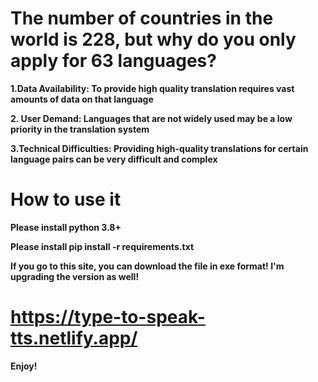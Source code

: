 # The number of countries in the world is 228, but why do you only apply for 63 languages?

  **1.Data Availability: To provide high quality translation requires vast amounts of data on that language**
  
  **2. User Demand: Languages that are not widely used may be a low priority in the translation system**
  
  **3.Technical Difficulties: Providing high-quality translations for certain language pairs can be very difficult and complex**

# How to use it

**Please install python 3.8+**

**Please install pip install -r requirements.txt**

**If you go to this site, you can download the file in exe format! I'm upgrading the version as well!**
# https://type-to-speak-tts.netlify.app/

**Enjoy!**
